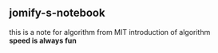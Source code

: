 ## jomify-s-notebook
this is a note for algorithm from MIT introduction of algorithm  
**speed is always fun**
